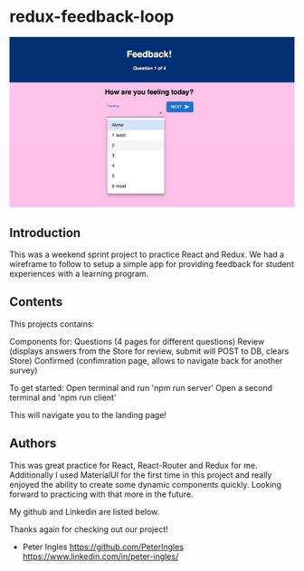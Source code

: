 
# redux-feedback-loop

![Alt Text](./public/images/feedback-loop-gif.gif)

## Introduction
This was a weekend sprint project to practice React and Redux. We had a wireframe to follow to setup a simple app for providing feedback for student experiences with a learning program.


## Contents

This projects contains:

Components for:
Questions (4 pages for different questions)
Review (displays answers from the Store for review, submit will POST to DB, clears Store)
Confirmed (confimration page, allows to navigate back for another survey)

To get started:
Open terminal and run 'npm run server'
Open a second terminal and 'npm run client'

This will navigate you to the landing page!
## Authors

This was great practice for React, React-Router and Redux for me. Additionally I used MaterialUI for the first time in this project and really enjoyed the ability to create some dynamic components quickly. Looking forward to practicing with that more in the future.

My github and Linkedin are listed below.

Thanks again for checking out our project!

- Peter Ingles https://github.com/PeterIngles https://www.linkedin.com/in/peter-ingles/


